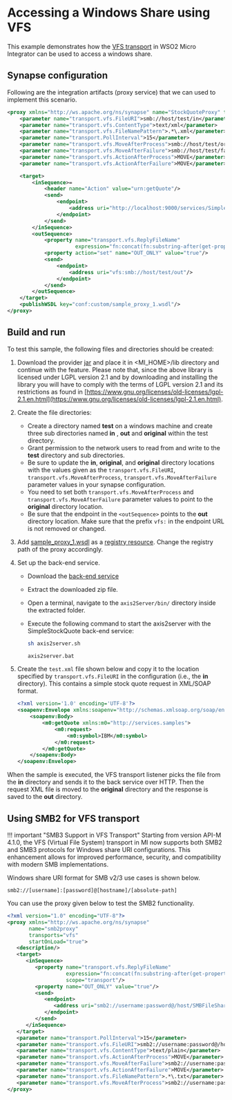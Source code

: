 # Accessing a Windows Share using VFS
This example demonstrates how the [VFS transport]({{base_path}}/install-and-setup/setup/mi-setup/transport_configurations/configuring-transports/configuring-the-vfs-transport) in WSO2 Micro Integrator can be used to access a windows share.

## Synapse configuration

Following are the integration artifacts (proxy service) that we can used to implement this scenario.

```xml
<proxy xmlns="http://ws.apache.org/ns/synapse" name="StockQuoteProxy" transports="vfs">
    <parameter name="transport.vfs.FileURI">smb://host/test/in</parameter> 
    <parameter name="transport.vfs.ContentType">text/xml</parameter>
    <parameter name="transport.vfs.FileNamePattern">.*\.xml</parameter>
    <parameter name="transport.PollInterval">15</parameter>
    <parameter name="transport.vfs.MoveAfterProcess">smb://host/test/original</parameter> 
    <parameter name="transport.vfs.MoveAfterFailure">smb://host/test/failed</parameter>
    <parameter name="transport.vfs.ActionAfterProcess">MOVE</parameter>
    <parameter name="transport.vfs.ActionAfterFailure">MOVE</parameter>

    <target>
        <inSequence>=
            <header name="Action" value="urn:getQuote"/>
            <send>
                <endpoint>
                    <address uri="http://localhost:9000/services/SimpleStockQuoteService"/>
                </endpoint>
            </send>
        </inSequence>
        <outSequence>
            <property name="transport.vfs.ReplyFileName"
                      expression="fn:concat(fn:substring-after(get-property('MessageID'), 'urn:uuid:'), '.xml')" scope="transport"/>
            <property action="set" name="OUT_ONLY" value="true"/>
            <send>
                <endpoint>
                    <address uri="vfs:smb://host/test/out"/>
                </endpoint>
            </send>
        </outSequence>
    </target>
    <publishWSDL key="conf:custom/sample_proxy_1.wsdl"/>
</proxy>
```

## Build and run

To test this sample, the following files and directories should be created:
1.  Download the provider [jar](https://repo1.maven.org/maven2/jcifs/jcifs/1.3.17/jcifs-1.3.17.jar) and place it in <MI_HOME>/lib directory and continue with the feature.
    Please note that, since the above library is licensed under LGPL version 2.1 and by downloading and installing the library you will have to comply with the terms of LGPL version 2.1 and its restrictions as found in [https://www.gnu.org/licenses/old-licenses/lgpl-2.1.en.html](https://www.gnu.org/licenses/old-licenses/lgpl-2.1.en.html).
    
2.  Create the file directories:

    -   Create a directory named **test** on a windows machine and create
        three sub directories named **in** , **out** and **original** within
        the test directory.
    -   Grant permission to the network users to read from and write to the
        **test** directory and sub directories.
    -   Be sure to update the **in**, **original**, and **original** directory locations with the values given as the 
        `transport.vfs.FileURI`,
        `transport.vfs.MoveAfterProcess`,
        `transport.vfs.MoveAfterFailure` parameter values in your synapse configuration. 
    -   You need to set both `transport.vfs.MoveAfterProcess` and `transport.vfs.MoveAfterFailure` parameter values to point to the **original** directory location.
    -   Be sure that the endpoint in the `<outSequence>` points to the **out** directory location. Make sure that the prefix `vfs:` in the endpoint URL is not removed or changed.

3.  Add [sample_proxy_1.wsdl](https://github.com/wso2-docs/WSO2_EI/blob/master/samples-protocol-switching/sample_proxy_1.wsdl) as a [registry resource]({{base_path}}/integrate/develop/creating-artifacts/creating-registry-resources). Change the registry path of the proxy accordingly. 
    
4.  Set up the back-end service.
        
    - Download the [back-end service](https://github.com/wso2-docs/WSO2_EI/blob/master/Back-End-Service/axis2Server.zip)
    - Extract the downloaded zip file.
    - Open a terminal, navigate to the `axis2Server/bin/` directory inside the extracted folder.
    - Execute the following command to start the axis2server with the SimpleStockQuote back-end service:
       
        ```bash tab='On MacOS/Linux/CentOS'
        sh axis2server.sh
        ```
          
        ```bash tab='On Windows'
        axis2server.bat
        ```
    
5.  Create the `test.xml` file shown below and copy it to the location specified by `transport.vfs.FileURI` in the configuration (i.e., the **in** directory). This contains a simple stock quote request in XML/SOAP format.

    ```xml
    <?xml version='1.0' encoding='UTF-8'?>
    <soapenv:Envelope xmlns:soapenv="http://schemas.xmlsoap.org/soap/envelope/" xmlns:wsa="http://www.w3.org/2005/08/addressing">
        <soapenv:Body>
            <m0:getQuote xmlns:m0="http://services.samples">
                <m0:request>
                    <m0:symbol>IBM</m0:symbol>
                </m0:request>
            </m0:getQuote>
        </soapenv:Body>
    </soapenv:Envelope>
    ```
When the sample is executed, the VFS transport listener picks the file from the **in** directory and sends it to the back service over HTTP. Then the request XML file is moved to the **original** directory and the response is saved to the **out** directory.

## Using SMB2 for VFS transport

!!! important "SMB3 Support in VFS Transport"
    Starting from version API-M 4.1.0, the VFS (Virtual File System) transport in MI now supports both SMB2 and SMB3 protocols for Windows share URI configurations. This enhancement allows for improved performance, security, and compatibility with modern SMB implementations.

Windows share URI format for SMB v2/3 use cases is shown below.

```
smb2://[username]:[password]@[hostname]/[absolute-path]
```
You can use the proxy given below to test the SMB2 functionality.

``` xml
<?xml version="1.0" encoding="UTF-8"?>
<proxy xmlns="http://ws.apache.org/ns/synapse"
       name="smb2proxy"
       transports="vfs"
       startOnLoad="true">
   <description/>
   <target>
      <inSequence>
         <property name="transport.vfs.ReplyFileName"
                   expression="fn:concat(fn:substring-after(get-property('MessageID'), 'urn:uuid:'), '.xml')"
                   scope="transport"/>
         <property name="OUT_ONLY" value="true"/>
         <send>
            <endpoint>
               <address uri="smb2://username:password@/host/SMBFileShare/out"/>
            </endpoint>
         </send>
      </inSequence>
   </target>
   <parameter name="transport.PollInterval">15</parameter>
   <parameter name="transport.vfs.FileURI">smb2://username:password@/host/SMBFileShare/in</parameter>
   <parameter name="transport.vfs.ContentType">text/plain</parameter>
   <parameter name="transport.vfs.ActionAfterProcess">MOVE</parameter>
   <parameter name="transport.vfs.MoveAfterFailure">smb2://username:password@/host/SMBFileShare/fail</parameter>
   <parameter name="transport.vfs.ActionAfterFailure">MOVE</parameter>
   <parameter name="transport.vfs.FileNamePattern">.*\.txt</parameter>
   <parameter name="transport.vfs.MoveAfterProcess">smb2://username:password@/host/SMBFileShare/original</parameter>
</proxy>
```

